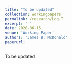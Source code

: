 ```yaml
---
title: "To be updated"
collection: workingpapers
permalink: /research/Log-T
excerpt: ' '
date: 2020-06-15
venue: 'Working Paper'
authors: 'James B. McDonald'
paperurl:
---
```

To be updated
